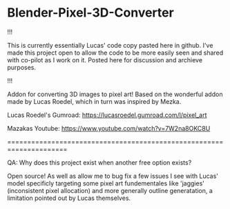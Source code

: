 # Blender-Pixel-3D-Converter

!!!

This is currently essentially Lucas' code copy pasted here in github. I've made this project open to allow the code to be more easily seen and shared with co-pilot as I work on it. Posted here for discussion and archieve purposes. 

!!!

Addon for converting 3D images to pixel art! Based on the wonderful addon made by Lucas Roedel, which in turn was inspired by Mezka.

Lucas Roedel's Gumroad: https://lucasroedel.gumroad.com/l/pixel_art

Mazakas Youtube: https://www.youtube.com/watch?v=7W2na8OKC8U

=====================================================================

QA: Why does this project exist when another free option exists?

Open source! As well as allow me to bug fix a few issues I see with Lucas' model specificly targeting some pixel art fundementales like 'jaggies' (inconsistent pixel allocation) and more generally outline generatation, 
a limitation pointed out by Lucas themselves. 


